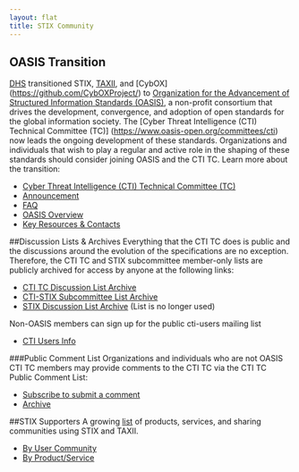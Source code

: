 ```yaml
---
layout: flat
title: STIX Community
---
```


## OASIS Transition
[DHS](http://www.dhs.gov/office-cybersecurity-and-communications/) transitioned STIX, [TAXII](https://github.com/TAXIIProject/), and [CybOX] (https://github.com/CybOXProject/) to [Organization for the Advancement of Structured Information Standards (OASIS)](https://www.oasis-open.org/), a non-profit consortium that drives the development, convergence, and adoption of open standards for the global information society. The [Cyber Threat Intelligence (CTI) Technical Committee (TC)] (https://www.oasis-open.org/committees/cti) now leads the ongoing development of these standards. Organizations and individuals that wish to play a regular and active role in the shaping of these standards should consider joining OASIS and the CTI TC. Learn more about the transition:

* [Cyber Threat Intelligence (CTI) Technical Committee (TC)](https://www.oasis-open.org/committees/cti)
* [Announcement](http://stixproject.tumblr.com/post/117006597637/dhs-leads-effort-to-transition-automated)
* [FAQ](https://stixproject.github.io/oasis-faq.pdf)
* [OASIS Overview](https://stixproject.github.io/stix-at-oasis.pdf)
* [Key Resources & Contacts](https://stixproject.github.io/oasis-cti-info.html)

##Discussion Lists & Archives
Everything that the CTI TC does is public and the discussions around the evolution of the specifications are no exception. Therefore, the CTI TC and STIX subcommittee member-only lists are publicly archived for access by anyone at the following links:

* [CTI TC Discussion List Archive](https://lists.oasis-open.org/archives/cti/)
* [CTI-STIX Subcommittee List Archive](https://lists.oasis-open.org/archives/cti-stix/)
* [STIX Discussion List Archive](http://making-security-measurable.1364806.n2.nabble.com/STIX-Discussion-List-f7579090.html) (List is no longer used)

Non-OASIS members can sign up for the public cti-users mailing list

* [CTI Users Info](https://www.oasis-open.org/committees/tc_home.php?wg_abbrev=cti#feedback)

###Public Comment List
Organizations and individuals who are not OASIS CTI TC members may provide comments to the CTI TC via the CTI TC Public Comment List:

* [Subscribe to submit a comment](http://www.oasis-open.org/committees/comments/form.php?wg_abbrev=cti)
* [Archive](https://lists.oasis-open.org/archives/cti-comment/)

##STIX Supporters
A growing [list](http://stixproject.github.io/supporters/) of products, services, and sharing communities using STIX and TAXII.

* [By User Community](http://stixproject.github.io/supporters/#user-communities)
* [By Product/Service](http://stixproject.github.io/supporters/#products-and-services)
